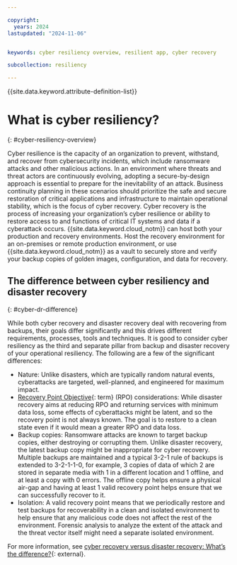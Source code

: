 ```yaml
---

copyright:
  years: 2024
lastupdated: "2024-11-06"


keywords: cyber resiliency overview, resilient app, cyber recovery

subcollection: resiliency

---
```


{{site.data.keyword.attribute-definition-list}}

# What is cyber resiliency? 
{: #cyber-resiliency-overview}

Cyber resilience is the capacity of an organization to prevent, withstand, and recover from cybersecurity incidents, which include ransomware attacks and other malicious actions. In an environment where threats and threat actors are continuously evolving, adopting a secure-by-design approach is essential to prepare for the inevitability of an attack. Business continuity planning in these scenarios should prioritize the safe and secure restoration of critical applications and infrastructure to maintain operational stability, which is the focus of cyber recovery. Cyber recovery is the process of increasing your organization’s cyber resilience or ability to restore access to and functions of critical IT systems and data if a cyberattack occurs. {{site.data.keyword.cloud_notm}} can host both your production and recovery environments. Host the recovery environment for an on-premises or remote production environment, or use {{site.data.keyword.cloud_notm}} as a vault to securely store and verify your backup copies of golden images, configuration, and data for recovery.

## The difference between cyber resiliency and disaster recovery
{: #cyber-dr-difference}

While both cyber recovery and disaster recovery deal with recovering from backups, their goals differ significantly and this drives different requirements, processes, tools and techniques. It is good to consider cyber resiliency as the third and separate pillar from backup and disaster recovery of your operational resiliency. The following are a few of the significant differences: 

* Nature: Unlike disasters, which are typically random natural events, cyberattacks are targeted, well-planned, and engineered for maximum impact.
* [Recovery Point Objective](#x3429911){: term} (RPO) considerations: While disaster recovery aims at reducing RPO and returning services with minimum data loss, some effects of cyberattacks might be latent, and so the recovery point is not always known. The goal is to restore to a clean state even if it would mean a greater RPO and data loss.
* Backup copies: Ransomware attacks are known to target backup copies, either destroying or corrupting them. Unlike disaster recovery, the latest backup copy might be inappropriate for cyber recovery. Multiple backups are maintained and a typical 3-2-1 rule of backups is extended to 3-2-1-1-0, for example, 3 copies of data of which 2 are stored in separate media with 1 in a different location and 1 offline, and at least a copy with 0 errors. The offline copy helps ensure a physical air-gap and having at least 1 valid recovery point helps ensure that we can successfully recover to it.
* Isolation: A valid recovery point means that we periodically restore and test backups for recoverability in a clean and isolated environment to help ensure that any malicious code does not affect the rest of the environment. Forensic analysis to analyze the extent of the attack and the threat vector itself might need a separate isolated environment.

For more information, see [cyber recovery versus disaster recovery: What’s the difference?](https://www.ibm.com/think/topics/cyber-recovery-vs-disaster-recovery){: external}.
